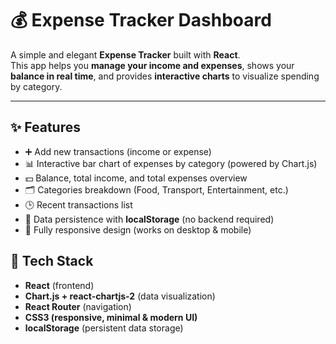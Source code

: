 # 💰 Expense Tracker Dashboard

A simple and elegant **Expense Tracker** built with **React**.  
This app helps you **manage your income and expenses**, shows your **balance in real time**, and provides **interactive charts** to visualize spending by category.

---

## ✨ Features

- ➕ Add new transactions (income or expense)  
- 📊 Interactive bar chart of expenses by category (powered by Chart.js)  
- 💵 Balance, total income, and total expenses overview  
- 🗂️ Categories breakdown (Food, Transport, Entertainment, etc.)  
- 🕒 Recent transactions list  
- 💾 Data persistence with **localStorage** (no backend required)  
- 📱 Fully responsive design (works on desktop & mobile)  


## 🚀 Tech Stack

- **React** (frontend)  
- **Chart.js + react-chartjs-2** (data visualization)  
- **React Router** (navigation)  
- **CSS3 (responsive, minimal & modern UI)**  
- **localStorage** (persistent data storage)  


